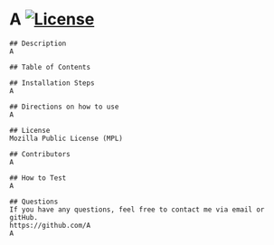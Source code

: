 # A [![License](https://img.shields.io/badge/License-EPL_1.0-red.svg)](https://opensource.org/licenses/EPL-1.0)

    ## Description
    A
    
    ## Table of Contents

    ## Installation Steps
    A

    ## Directions on how to use
    A

    ## License
    Mozilla Public License (MPL)
    
    ## Contributors
    A
    
    ## How to Test
    A

    ## Questions
    If you have any questions, feel free to contact me via email or gitHub.
    https://github.com/A
    A